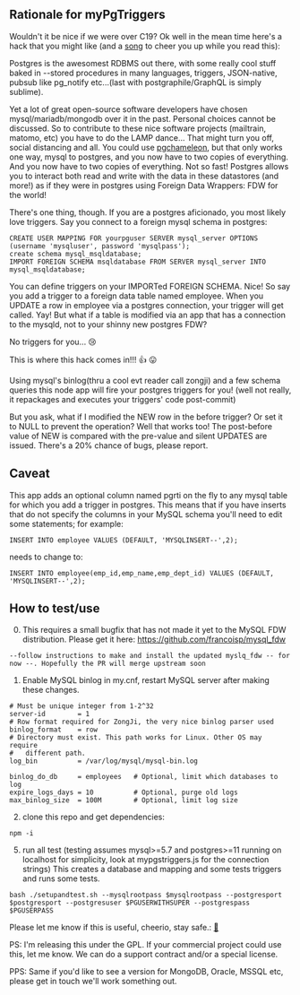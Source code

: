 ## Rationale for myPgTriggers

Wouldn't it be nice if we were over C19? Ok well in the mean time here's a hack that you might like (and a [song](https://www.youtube.com/watch?v=lD4sxxoJGkA) to cheer you up while you read this): 

Postgres is the awesomest RDBMS out there, with some really cool stuff baked in --stored procedures in many languages, triggers, JSON-native, pubsub like pg_notify etc...(last with postgraphile/GraphQL is simply sublime). 

Yet a lot of great open-source software developers have chosen mysql/mariadb/mongodb over it in the past. Personal choices cannot be discussed. So to contribute to these nice software projects (mailtrain, matomo, etc) you have to do the LAMP dance... That might turn you off, social distancing and all. You could use [pgchameleon](https://pgchameleon.org/), but that only works one way, mysql to postgres, and you now have to two copies of everything. And you now have to two copies of everything. Not so fast! Postgres allows you to interact both read and write with the data in these datastores (and more!) as if they were in postgres using Foreign Data Wrappers: FDW for the world!

There's one thing, though. If you are a postgres aficionado, you most likely love triggers. Say you connect to a foreign mysql schema in postgres:

```
CREATE USER MAPPING FOR yourpguser SERVER mysql_server OPTIONS (username 'mysqluser', password 'mysqlpass');
create schema mysql_msqldatabase;
IMPORT FOREIGN SCHEMA msqldatabase FROM SERVER mysql_server INTO mysql_msqldatabase;
```

You can define triggers on your IMPORTed FOREIGN SCHEMA. Nice! So say you add a trigger to a foreign data table named employee. When you UPDATE a row in employee via a postgres connection, your trigger will get called. Yay! But what if a table is modified via an app that has a connection to the mysqld, not to your shinny new postgres FDW?

No triggers for you...	😢

This is where this hack comes in!!! 👍	😛

Using mysql's binlog(thru a cool evt reader call zongji) and a few schema queries this node app will fire your postgres triggers for you! (well not really, it repackages and executes your triggers' code post-commit) 

But you ask, what if I modified the NEW row in the before trigger? Or set it to NULL to prevent the operation? Well that works too! The post-before value of NEW is compared with the pre-value and silent UPDATES are issued. There's a 20% chance of bugs, please report.

## Caveat

This app adds an optional column named pgrti on the fly to any mysql table for which you add a trigger in postgres. This means that if you have inserts that do not specify the columns in your MySQL schema you'll need to edit some statements; for example:

```
INSERT INTO employee VALUES (DEFAULT, 'MYSQLINSERT--',2);
```
needs to change to:
```
INSERT INTO employee(emp_id,emp_name,emp_dept_id) VALUES (DEFAULT, 'MYSQLINSERT--',2);
```
## How to test/use

0. This requires a small bugfix that has not made it yet to the MySQL FDW distribution. Please get it here: https://github.com/francoisp/mysql_fdw

```
--follow instructions to make and install the updated myslq_fdw -- for now --. Hopefully the PR will merge upstream soon
```

1. Enable MySQL binlog in my.cnf, restart MySQL server after making these changes.
```
# Must be unique integer from 1-2^32
server-id        = 1
# Row format required for ZongJi, the very nice binlog parser used
binlog_format    = row
# Directory must exist. This path works for Linux. Other OS may require
#   different path.
log_bin          = /var/log/mysql/mysql-bin.log

binlog_do_db     = employees   # Optional, limit which databases to log
expire_logs_days = 10          # Optional, purge old logs
max_binlog_size  = 100M        # Optional, limit log size
```

2. clone this repo and get dependencies:
```
npm -i
```
5. run all test (testing assumes mysql>=5.7 and postgres>=11 running on localhost for simplicity, look at mypgstriggers.js for the connection strings) This creates a database and mapping and some tests triggers and runs some tests. 
``` 
bash ./setupandtest.sh --mysqlrootpass $mysqlrootpass --postgresport $postgresport --postgresuser $PGUSERWITHSUPER --postgrespass  $PGUSERPASS
```

Please let me know if this is useful, cheerio, stay safe.:	[🌈]( https://www.youtube.com/watch?v=zsk6z9O1WmE)

PS: I'm releasing this under the GPL. If your commercial project could use this, let me know. We can do a support contract and/or a special license.

PPS: Same if you'd like to see a version for MongoDB, Oracle, MSSQL etc, please get in touch we'll work something out.
